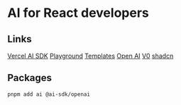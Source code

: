 # AI for React developers

## Links

[Vercel AI SDK](https://sdk.vercel.ai/docs/introduction)
[Playground](https://sdk.vercel.ai/playground)
[Templates](https://vercel.com/templates)
[Open AI](https://platform.openai.com/docs/overview)
[V0](https://v0.dev)
[shadcn](https://ui.shadcn.com/)

## Packages

```sh
pnpm add ai @ai-sdk/openai
```